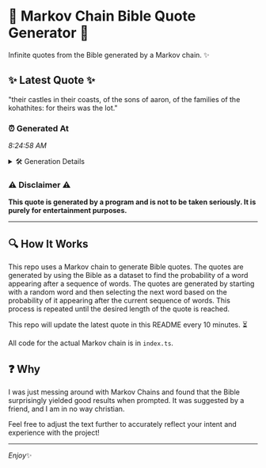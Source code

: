 # 📖 Markov Chain Bible Quote Generator 📖

Infinite quotes from the Bible generated by a Markov chain. ✨

## ✨ Latest Quote ✨
"their castles in their coasts, of the sons of aaron, of the families of the kohathites: for theirs was the lot."

### ⏰ Generated At
*8:24:58 AM*

<details>
    <summary>🛠️ Generation Details</summary>
    <p>
        <strong>🌱 Seed:</strong> their<br>
        <strong>🔄 Iterations:</strong> 20<br>
        <strong>📜 Context History:</strong><br>[ their ]: castles<br>[ their, castles ]: in<br>[ their, castles, in ]: their<br>[ their, castles, in, their ]: coasts,<br>[ their, castles, in, their, coasts, ]: of<br>[ their, castles, in, their, coasts,, of ]: the<br>[ castles, in, their, coasts,, of, the ]: sons<br>[ in, their, coasts,, of, the, sons ]: of<br>[ their, coasts,, of, the, sons, of ]: aaron,<br>[ coasts,, of, the, sons, of, aaron, ]: of<br>[ of, the, sons, of, aaron,, of ]: the<br>[ the, sons, of, aaron,, of, the ]: families<br>[ sons, of, aaron,, of, the, families ]: of<br>[ of, aaron,, of, the, families, of ]: the<br>[ aaron,, of, the, families, of, the ]: kohathites:<br>[ of, the, families, of, the, kohathites: ]: for<br>[ the, families, of, the, kohathites:, for ]: theirs<br>[ families, of, the, kohathites:, for, theirs ]: was<br>[ of, the, kohathites:, for, theirs, was ]: the<br>[ the, kohathites:, for, theirs, was, the ]: lot.<br>
    </p>
</details>

### ⚠️ Disclaimer ⚠️
**This quote is generated by a program and is not to be taken seriously. It is purely for entertainment purposes.**

---

## 🔍 How It Works

This repo uses a Markov chain to generate Bible quotes. The quotes are generated by using the Bible as a dataset to find the probability of a word appearing after a sequence of words. The quotes are generated by starting with a random word and then selecting the next word based on the probability of it appearing after the current sequence of words. This process is repeated until the desired length of the quote is reached.

This repo will update the latest quote in this README every 10 minutes. ⏳

All code for the actual Markov chain is in `index.ts`.

## ❓ Why

I was just messing around with Markov Chains and found that the Bible surprisingly yielded good results when prompted. 
It was suggested by a friend, and I am in no way christian.

Feel free to adjust the text further to accurately reflect your intent and experience with the project!

---

*Enjoy*✨
